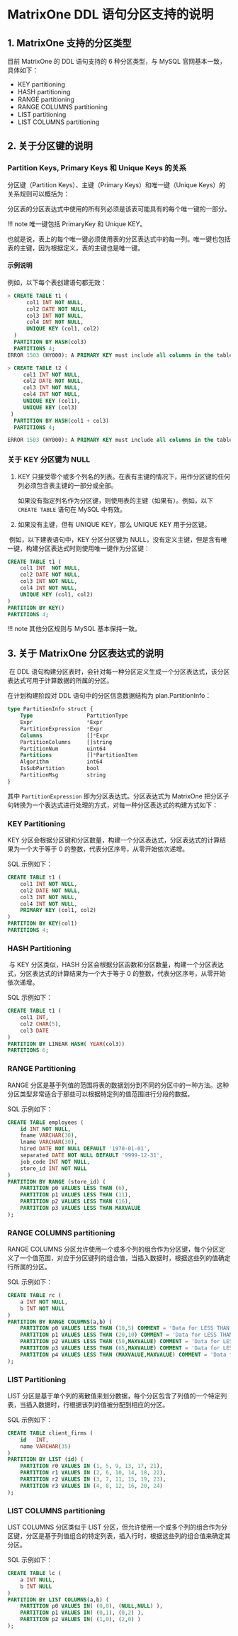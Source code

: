 # MatrixOne DDL 语句分区支持的说明

## 1. MatrixOne 支持的分区类型

目前 MatrixOne 的 DDL 语句支持的 6 种分区类型，与 MySQL 官网基本一致，具体如下：

- KEY partitioning
- HASH partitioning
- RANGE partitioning
- RANGE COLUMNS partitioning
- LIST partitioning
- LIST COLUMNS partitioning

<!-- 目前支持子分区（Subpartitioning）语法，但是不支持计划构建。 -->

## 2. 关于分区键的说明

### Partition Keys, Primary Keys 和 Unique Keys 的关系

分区键（Partition Keys）、主键（Primary Keys）和唯一键（Unique Keys）的关系规则可以概括为：

分区表的分区表达式中使用的所有列必须是该表可能具有的每个唯一键的一部分。

!!! note
    唯一键包括 PrimaryKey 和 Unique KEY。

​ 也就是说，表上的每个唯一键必须使用表的分区表达式中的每一列。唯一键也包括表的主键，因为根据定义，表的主键也是唯一键。

#### 示例说明

例如，以下每个表创建语句都无效：

```sql
> CREATE TABLE t1 (
      col1 INT NOT NULL,
      col2 DATE NOT NULL,
      col3 INT NOT NULL,
      col4 INT NOT NULL,
      UNIQUE KEY (col1, col2)
  )
  PARTITION BY HASH(col3)
  PARTITIONS 4;
ERROR 1503 (HY000): A PRIMARY KEY must include all columns in the table's partitioning function
```

```sql
> CREATE TABLE t2 (
     col1 INT NOT NULL,
     col2 DATE NOT NULL,
     col3 INT NOT NULL,
     col4 INT NOT NULL,
     UNIQUE KEY (col1),
     UNIQUE KEY (col3)
 )
  PARTITION BY HASH(col1 + col3)
  PARTITIONS 4;

ERROR 1503 (HY000): A PRIMARY KEY must include all columns in the table's partitioning function
```

### 关于 KEY 分区键为 NULL

1. KEY 只接受零个或多个列名的列表。在表有主键的情况下，用作分区键的任何列必须包含表主键的一部分或全部。

    如果没有指定列名作为分区键，则使用表的主键（如果有）。例如，以下 `CREATE TABLE` 语句在 MySQL 中有效。

2. 如果没有主键，但有 UNIQUE KEY，那么 UNIQUE KEY 用于分区键。

​ 例如，以下建表语句中，KEY 分区分区键为 NULL，没有定义主键，但是含有唯一键，构建分区表达式时则使用唯一键作为分区键：

```sql
CREATE TABLE t1 (
	col1 INT  NOT NULL,
	col2 DATE NOT NULL,
	col3 INT NOT NULL,
	col4 INT NOT NULL,
	UNIQUE KEY (col1, col2)
)
PARTITION BY KEY()
PARTITIONS 4;
```

!!! note
    其他分区规则与 MySQL 基本保持一致。

## 3. 关于 MatrixOne 分区表达式的说明

​ 在 DDL 语句构建分区表时，会针对每一种分区定义生成一个分区表达式，该分区表达式可用于计算数据的所属的分区。

在计划构建阶段对 DDL 语句中的分区信息数据结构为 plan.PartitionInfo：

```sql
type PartitionInfo struct {
	Type                 PartitionType
	Expr                 *Expr
	PartitionExpression  *Expr
	Columns              []*Expr
	PartitionColumns     []string
	PartitionNum         uint64
	Partitions           []*PartitionItem
	Algorithm            int64
	IsSubPartition       bool
	PartitionMsg         string
}
```

其中 `PartitionExpression` 即为分区表达式。分区表达式为 MatrixOne 把分区子句转换为一个表达式进行处理的方式，对每一种分区表达式的构建方式如下：

### KEY Partitioning

KEY 分区会根据分区键和分区数量，构建一个分区表达式，分区表达式的计算结果为一个大于等于 0 的整数，代表分区序号，从零开始依次递增。

SQL 示例如下：

```sql
CREATE TABLE t1 (
    col1 INT NOT NULL,
    col2 DATE NOT NULL,
    col3 INT NOT NULL,
    col4 INT NOT NULL,
    PRIMARY KEY (col1, col2)
)
PARTITION BY KEY(col1)
PARTITIONS 4;
```

### HASH Partitioning

​ 与 KEY 分区类似，HASH 分区会根据分区函数和分区数量，构建一个分区表达式，分区表达式的计算结果为一个大于等于 0 的整数，代表分区序号，从零开始依次递增。

SQL 示例如下：

```sql
CREATE TABLE t1 (
    col1 INT,
    col2 CHAR(5),
    col3 DATE
)
PARTITION BY LINEAR HASH( YEAR(col3))
PARTITIONS 6;
```

### RANGE Partitioning

​RANGE 分区是基于列值的范围将表的数据划分到不同的分区中的一种方法。这种分区类型非常适合于那些可以根据特定列的值范围进行分段的数据。

SQL 示例如下：

```sql
CREATE TABLE employees (
	id INT NOT NULL,
	fname VARCHAR(30),
	lname VARCHAR(30),
	hired DATE NOT NULL DEFAULT '1970-01-01',
	separated DATE NOT NULL DEFAULT '9999-12-31',
	job_code INT NOT NULL,
	store_id INT NOT NULL
)
PARTITION BY RANGE (store_id) (
	PARTITION p0 VALUES LESS THAN (6),
	PARTITION p1 VALUES LESS THAN (11),
	PARTITION p2 VALUES LESS THAN (16),
	PARTITION p3 VALUES LESS THAN MAXVALUE
);
```

### RANGE COLUMNS partitioning

​RANGE COLUMNS 分区允许使用一个或多个列的组合作为分区键，每个分区定义了一个值范围，对应于分区键列的组合值，当插入数据时，根据这些列的值确定行所属的分区。

SQL 示例如下：

```sql
CREATE TABLE rc (
	a INT NOT NULL,
	b INT NOT NULL
)
PARTITION BY RANGE COLUMNS(a,b) (
	PARTITION p0 VALUES LESS THAN (10,5) COMMENT = 'Data for LESS THAN (10,5)',
	PARTITION p1 VALUES LESS THAN (20,10) COMMENT = 'Data for LESS THAN (20,10)',
	PARTITION p2 VALUES LESS THAN (50,MAXVALUE) COMMENT = 'Data for LESS THAN (50,MAXVALUE)',
	PARTITION p3 VALUES LESS THAN (65,MAXVALUE) COMMENT = 'Data for LESS THAN (65,MAXVALUE)',
	PARTITION p4 VALUES LESS THAN (MAXVALUE,MAXVALUE) COMMENT = 'Data for LESS THAN (MAXVALUE,MAXVALUE)'
);
```

### LIST Partitioning

​LIST 分区是基于单个列的离散值来划分数据，每个分区包含了列值的一个特定列表，当插入数据时，行根据该列的值被分配到相应的分区。

SQL 示例如下：

```sql
CREATE TABLE client_firms (
	id   INT,
	name VARCHAR(35)
)
PARTITION BY LIST (id) (
	PARTITION r0 VALUES IN (1, 5, 9, 13, 17, 21),
	PARTITION r1 VALUES IN (2, 6, 10, 14, 18, 22),
	PARTITION r2 VALUES IN (3, 7, 11, 15, 19, 23),
	PARTITION r3 VALUES IN (4, 8, 12, 16, 20, 24)
);
```

### LIST COLUMNS partitioning

​LIST COLUMNS 分区类似于 LIST 分区，但允许使用一个或多个列的组合作为分区键，分区是基于列值组合的特定列表，插入行时，根据这些列的组合值来确定其分区。

SQL 示例如下：

```sql
CREATE TABLE lc (
	a INT NULL,
	b INT NULL
)
PARTITION BY LIST COLUMNS(a,b) (
	PARTITION p0 VALUES IN( (0,0), (NULL,NULL) ),
	PARTITION p1 VALUES IN( (0,1), (0,2) ),
	PARTITION p2 VALUES IN( (1,0), (2,0) )
);
```
